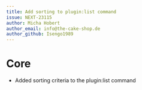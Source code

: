 ```yaml
---
title: Add sorting to plugin:list command
issue: NEXT-23115
author: Micha Hobert
author_email: info@the-cake-shop.de
author_github: Isengo1989
---
```

# Core
* Added sorting criteria to the plugin:list command
